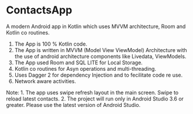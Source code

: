 # ContactsApp
A modern Android app in Kotlin which uses MVVM architecture, Room and Kotlin co routines.

1. The App is 100 % Kotlin code.
2. The App is written in MVVM (Model View ViewModel) Architecture with the use of android 
architecture components like Livedata, ViewModels.
3. The App used Room and SQL LITE for Local Storage.
4. Kotlin co routines for Asyn operations and multi-threading.
5. Uses Dagger 2 for dependency Injection and to fecilitate code re use.
6. Network aware activities.

Note: 1. The app uses swipe refresh layout in the main screen. Swipe to reload latest contacts. 
      2. The project will run only in Android Studio 3.6 or greater. Please use the latest version of Android Studio.
